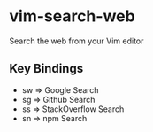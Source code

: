 # vim-search-web

Search the web from your Vim editor


## Key Bindings
- <Leader>sw => Google Search
- <Leader>sg => Github Search
- <Leader>ss => StackOverflow Search
- <Leader>sn => npm Search


